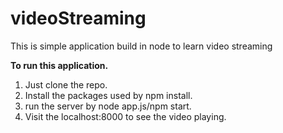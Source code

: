 # videoStreaming
This is simple application build in node to learn video streaming

**To run this application.**
1. Just clone the repo.
2. Install the packages used by npm install.
3. run the server by node app.js/npm start.
4. Visit the localhost:8000 to see the video playing.

